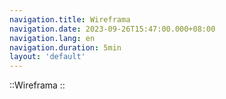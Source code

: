 ```yaml
---
navigation.title: Wireframa
navigation.date: 2023-09-26T15:47:00.000+08:00
navigation.lang: en
navigation.duration: 5min
layout: 'default'
---
```


::Wireframa
::

<br />
